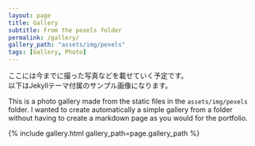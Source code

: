 ```yaml
---
layout: page
title: Gallery
subtitle: From the pexels folder
permalink: /gallery/
gallery_path: "assets/img/pexels"
tags: [Gallery, Photo]
---
```


ここには今までに撮った写真などを載せていく予定です。  
以下はJekyllテーマ付属のサンプル画像になります。  

  


This is a photo gallery made from the static files in the `assets/img/pexels` folder. 
I wanted to create automatically a simple gallery from a folder without having to create a markdown page as you would for the portfolio.


{% include gallery.html gallery_path=page.gallery_path %}